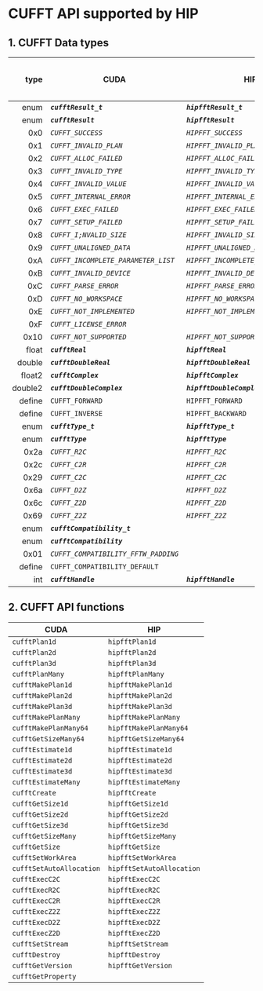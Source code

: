 # CUFFT API supported by HIP

## **1. CUFFT Data types**

| **type**     |   **CUDA**                                                    |   **HIP**                                                  |**HIP value** (if differs) |
|-------------:|---------------------------------------------------------------|------------------------------------------------------------|---------------------------|
| enum         |***`cufftResult_t`***                                          |***`hipfftResult_t`***                                      |
| enum         |***`cufftResult`***                                            |***`hipfftResult`***                                        |
|          0x0 |*`CUFFT_SUCCESS`*                                              |*`HIPFFT_SUCCESS`*                                          | 0                         |
|          0x1 |*`CUFFT_INVALID_PLAN`*                                         |*`HIPFFT_INVALID_PLAN`*                                     | 1                         |
|          0x2 |*`CUFFT_ALLOC_FAILED`*                                         |*`HIPFFT_ALLOC_FAILED`*                                     | 2                         |
|          0x3 |*`CUFFT_INVALID_TYPE`*                                         |*`HIPFFT_INVALID_TYPE`*                                     | 3                         |
|          0x4 |*`CUFFT_INVALID_VALUE`*                                        |*`HIPFFT_INVALID_VALUE`*                                    | 4                         |
|          0x5 |*`CUFFT_INTERNAL_ERROR`*                                       |*`HIPFFT_INTERNAL_ERROR`*                                   | 5                         |
|          0x6 |*`CUFFT_EXEC_FAILED`*                                          |*`HIPFFT_EXEC_FAILED`*                                      | 6                         |
|          0x7 |*`CUFFT_SETUP_FAILED`*                                         |*`HIPFFT_SETUP_FAILED`*                                     | 7                         |
|          0x8 |*`CUFFT_I;NVALID_SIZE`*                                        |*`HIPFFT_INVALID_SIZE`*                                     | 8                         |
|          0x9 |*`CUFFT_UNALIGNED_DATA`*                                       |*`HIPFFT_UNALIGNED_DATA`*                                   | 9                         |
|          0xA |*`CUFFT_INCOMPLETE_PARAMETER_LIST`*                            |*`HIPFFT_INCOMPLETE_PARAMETER_LIST`*                        | 10                        |
|          0xB |*`CUFFT_INVALID_DEVICE`*                                       |*`HIPFFT_INVALID_DEVICE`*                                   | 11                        |
|          0xC |*`CUFFT_PARSE_ERROR`*                                          |*`HIPFFT_PARSE_ERROR`*                                      | 12                        |
|          0xD |*`CUFFT_NO_WORKSPACE`*                                         |*`HIPFFT_NO_WORKSPACE`*                                     | 13                        |
|          0xE |*`CUFFT_NOT_IMPLEMENTED`*                                      |*`HIPFFT_NOT_IMPLEMENTED`*                                  | 14                        |
|          0xF |*`CUFFT_LICENSE_ERROR`*                                        |                                                            |
|         0x10 |*`CUFFT_NOT_SUPPORTED`*                                        |*`HIPFFT_NOT_SUPPORTED`*                                    | 16                        |
| float        |***`cufftReal`***                                              |***`hipfftReal`***                                          |
| double       |***`cufftDoubleReal`***                                        |***`hipfftDoubleReal`***                                    |
| float2       |***`cufftComplex`***                                           |***`hipfftComplex`***                                       |
| double2      |***`cufftDoubleComplex`***                                     |***`hipfftDoubleComplex`***                                 |
| define       |`CUFFT_FORWARD`                                                |`HIPFFT_FORWARD`                                            |
| define       |`CUFFT_INVERSE`                                                |`HIPFFT_BACKWARD`                                           |
| enum         |***`cufftType_t`***                                            |***`hipfftType_t`***                                        |
| enum         |***`cufftType`***                                              |***`hipfftType`***                                          |
|         0x2a |*`CUFFT_R2C`*                                                  |*`HIPFFT_R2C`*                                              |
|         0x2c |*`CUFFT_C2R`*                                                  |*`HIPFFT_C2R`*                                              |
|         0x29 |*`CUFFT_C2C`*                                                  |*`HIPFFT_C2C`*                                              |
|         0x6a |*`CUFFT_D2Z`*                                                  |*`HIPFFT_D2Z`*                                              |
|         0x6c |*`CUFFT_Z2D`*                                                  |*`HIPFFT_Z2D`*                                              |
|         0x69 |*`CUFFT_Z2Z`*                                                  |*`HIPFFT_Z2Z`*                                              |
| enum         |***`cufftCompatibility_t`***                                   |                                                            |
| enum         |***`cufftCompatibility`***                                     |                                                            |
|         0x01 |*`CUFFT_COMPATIBILITY_FFTW_PADDING`*                           |                                                            |
| define       |`CUFFT_COMPATIBILITY_DEFAULT`                                  |                                                            |
| int          |***`cufftHandle`***                                            |***`hipfftHandle`***                                        |

## **2. CUFFT API functions**

|   **CUDA**                                                |   **HIP**                                       |
|-----------------------------------------------------------|-------------------------------------------------|
|`cufftPlan1d`                                              |`hipfftPlan1d`                                   |
|`cufftPlan2d`                                              |`hipfftPlan2d`                                   |
|`cufftPlan3d`                                              |`hipfftPlan3d`                                   |
|`cufftPlanMany`                                            |`hipfftPlanMany`                                 |
|`cufftMakePlan1d`                                          |`hipfftMakePlan1d`                               |
|`cufftMakePlan2d`                                          |`hipfftMakePlan2d`                               |
|`cufftMakePlan3d`                                          |`hipfftMakePlan3d`                               |
|`cufftMakePlanMany`                                        |`hipfftMakePlanMany`                             |
|`cufftMakePlanMany64`                                      |`hipfftMakePlanMany64`                           |
|`cufftGetSizeMany64`                                       |`hipfftGetSizeMany64`                            |
|`cufftEstimate1d`                                          |`hipfftEstimate1d`                               |
|`cufftEstimate2d`                                          |`hipfftEstimate2d`                               |
|`cufftEstimate3d`                                          |`hipfftEstimate3d`                               |
|`cufftEstimateMany`                                        |`hipfftEstimateMany`                             |
|`cufftCreate`                                              |`hipfftCreate`                                   |
|`cufftGetSize1d`                                           |`hipfftGetSize1d`                                |
|`cufftGetSize2d`                                           |`hipfftGetSize2d`                                |
|`cufftGetSize3d`                                           |`hipfftGetSize3d`                                |
|`cufftGetSizeMany`                                         |`hipfftGetSizeMany`                              |
|`cufftGetSize`                                             |`hipfftGetSize`                                  |
|`cufftSetWorkArea`                                         |`hipfftSetWorkArea`                              |
|`cufftSetAutoAllocation`                                   |`hipfftSetAutoAllocation`                        |
|`cufftExecC2C`                                             |`hipfftExecC2C`                                  |
|`cufftExecR2C`                                             |`hipfftExecR2C`                                  |
|`cufftExecC2R`                                             |`hipfftExecC2R`                                  |
|`cufftExecZ2Z`                                             |`hipfftExecZ2Z`                                  |
|`cufftExecD2Z`                                             |`hipfftExecD2Z`                                  |
|`cufftExecZ2D`                                             |`hipfftExecZ2D`                                  |
|`cufftSetStream`                                           |`hipfftSetStream`                                |
|`cufftDestroy`                                             |`hipfftDestroy`                                  |
|`cufftGetVersion`                                          |`hipfftGetVersion`                               |
|`cufftGetProperty`                                         |                                                 |
